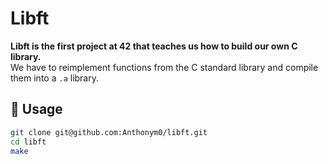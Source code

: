 # Libft

**Libft is the first project at 42 that teaches us how to build our own C library.**  
We have to reimplement functions from the C standard library and compile them into a `.a` library.

## 🔧 Usage

```bash
git clone git@github.com:Anthonym0/libft.git
cd libft
make
